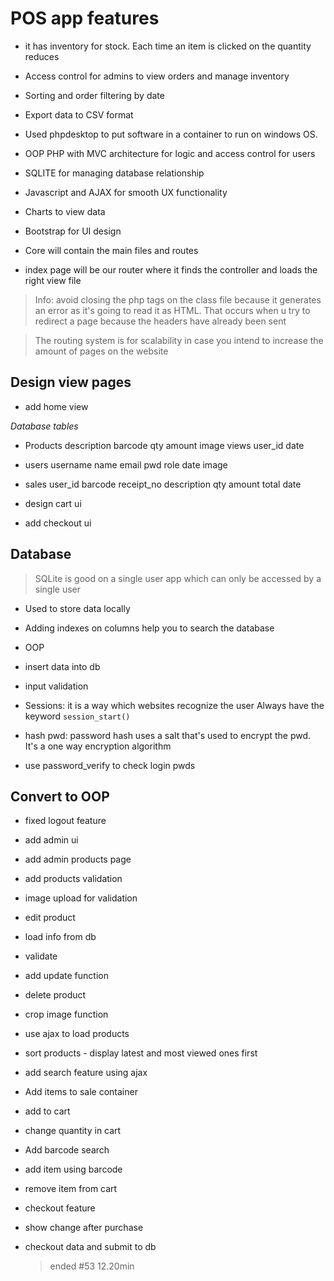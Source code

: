 # POS app features

- it has inventory for stock. Each time an item is clicked on the quantity reduces
- Access control for admins to view orders and manage inventory
- Sorting and order filtering by date
- Export data to CSV format

- Used phpdesktop to put software in a container to run on windows OS.
- OOP PHP with MVC architecture for logic and access control for users
- SQLITE for managing database relationship
- Javascript and AJAX for smooth UX functionality
- Charts to view data
- Bootstrap for UI design

- Core will contain the main files and routes
- index page will be our router where it finds the controller and loads the right view file

> Info: avoid closing the php tags on the class file because it generates an error as it's going to read it as HTML. That occurs when u try to redirect a page because the headers have already been sent

> The routing system is for scalability in case you intend to increase the amount of pages on the website

## Design view pages

- add home view

_Database tables_

- Products
  description
  barcode
  qty
  amount
  image
  views
  user_id
  date

- users
  username
  name
  email
  pwd
  role
  date
  image

- sales
  user_id
  barcode
  receipt_no
  description
  qty
  amount
  total
  date

- design cart ui
- add checkout ui

## Database

> SQLite is good on a single user app which can only be accessed by a single user

- Used to store data locally
- Adding indexes on columns help you to search the database
- OOP

- insert data into db
- input validation

- Sessions: it is a way which websites recognize the user
  Always have the keyword `session_start()`

- hash pwd: password hash uses a salt that's used to encrypt the pwd. It's a one way encryption algorithm
- use password_verify to check login pwds

## Convert to OOP

- fixed logout feature
- add admin ui
- add admin products page

- add products validation
- image upload for validation

- edit product
- load info from db
- validate
- add update function

- delete product

- crop image function

- use ajax to load products
- sort products - display latest and most viewed ones first
- add search feature using ajax

- Add items to sale container
- add to cart
- change quantity in cart

- Add barcode search
- add item using barcode
- remove item from cart

- checkout feature
- show change after purchase

- checkout data and submit to db

  > ended #53 12.20min
